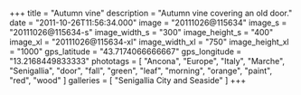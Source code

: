 +++
title = "Autumn vine"
description = "Autumn vine covering an old door."
date = "2011-10-26T11:56:34.000"
image = "20111026@115634"
image_s = "20111026@115634-s"
image_width_s = "300"
image_height_s = "400"
image_xl = "20111026@115634-xl"
image_width_xl = "750"
image_height_xl = "1000"
gps_latitude = "43.7174066666667"
gps_longitude = "13.2168449833333"
phototags = [ "Ancona", "Europe", "Italy", "Marche", "Senigallia", "door", "fall", "green", "leaf", "morning", "orange", "paint", "red", "wood" ]
galleries = [ "Senigallia City and Seaside" ]
+++

